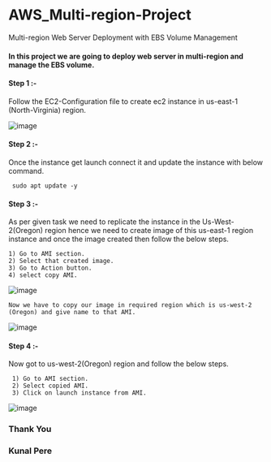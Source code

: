 # AWS_Multi-region-Project
Multi-region Web Server Deployment with EBS Volume Management

#### In this project we are going to deploy web server in multi-region and manage the EBS volume.

#### Step 1 :-

Follow the EC2-Configuration file to create ec2 instance in us-east-1 (North-Virginia) region.

![image](https://github.com/Kunal-Pere/AWS_Multi-region-Project/assets/157100045/5e0352fe-d3a3-468d-a01d-a30c5990ea53)

#### Step 2 :-

Once the instance get launch connect it and update the instance with below command.

     sudo apt update -y
#### Step 3 :-

As per given task we need to replicate the instance in the Us-West-2(Oregon) region hence we need to create image of this us-east-1 region instance and once the image created then follow the below steps.

    1) Go to AMI section.
    2) Select that created image.
    3) Go to Action button.
    4) select copy AMI.

![image](https://github.com/Kunal-Pere/AWS_Multi-region-Project/assets/157100045/846a9d6d-3e1f-4fce-96ca-b1541591e9a2)


    Now we have to copy our image in required region which is us-west-2 (Oregon) and give name to that AMI.

![image](https://github.com/Kunal-Pere/AWS_Multi-region-Project/assets/157100045/3ba92302-9f84-4895-9827-14b42e7b2893)


#### Step 4 :- 

Now got to us-west-2(Oregon) region and follow the below steps.

     1) Go to AMI section.
     2) Select copied AMI.
     3) Click on launch instance from AMI.

![image](https://github.com/Kunal-Pere/AWS_Multi-region-Project/assets/157100045/3a7c487e-d34c-4dee-abbc-e8275eb2cea5)

     
### Thank You
### Kunal Pere
